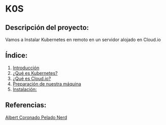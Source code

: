 # K0S

## Descripción del proyecto:
Vamos a Instalar Kubernetes en remoto en un servidor alojado en Cloud.io

## Índice:
1. [ Introducción ]()
2. [ ¿Qué es Kubernetes? ]()
3. [ ¿Qué es Cloud.io? ]()
4. [ Preparación de nuestra máquina ]()
5. [ Instalación: ]()

## Referencias:
[ Albert Coronado ]()
[ Pelado Nerd ]()
